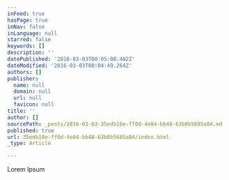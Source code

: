 ```yaml
---
inFeed: true
hasPage: true
inNav: false
inLanguage: null
starred: false
keywords: []
description: ''
datePublished: '2016-03-03T00:05:08.402Z'
dateModified: '2016-03-03T00:04:49.264Z'
authors: []
publisher:
  name: null
  domain: null
  url: null
  favicon: null
title: ''
author: []
sourcePath: _posts/2016-03-03-35edb18e-ff0d-4e04-bb48-63b8b5685a84.md
published: true
url: 35edb18e-ff0d-4e04-bb48-63b8b5685a84/index.html
_type: Article

---
```

Lorem Ipsum
